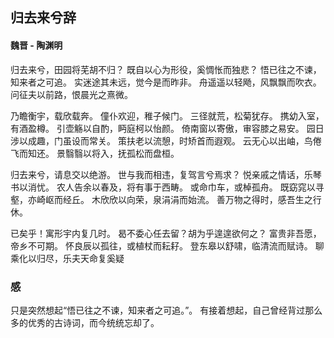 ## 归去来兮辞       
#### 魏晋 - 陶渊明

归去来兮，田园将芜胡不归？
既自以心为形役，奚惆怅而独悲？
悟已往之不谏，知来者之可追。
实迷途其未远，觉今是而昨非。
舟遥遥以轻飏，风飘飘而吹衣。
问征夫以前路，恨晨光之熹微。

乃瞻衡宇，载欣载奔。
僮仆欢迎，稚子候门。
三径就荒，松菊犹存。
携幼入室，有酒盈樽。
引壶觞以自酌，眄庭柯以怡颜。
倚南窗以寄傲，审容膝之易安。
园日涉以成趣，门虽设而常关。
策扶老以流憩，时矫首而遐观。
云无心以出岫，鸟倦飞而知还。
景翳翳以将入，抚孤松而盘桓。

归去来兮，请息交以绝游。
世与我而相违，复驾言兮焉求？
悦亲戚之情话，乐琴书以消忧。
农人告余以春及，将有事于西畴。
或命巾车，或棹孤舟。
既窈窕以寻壑，亦崎岖而经丘。
木欣欣以向荣，泉涓涓而始流。
善万物之得时，感吾生之行休。

已矣乎！寓形宇内复几时。
曷不委心任去留？胡为乎遑遑欲何之？
富贵非吾愿，帝乡不可期。
怀良辰以孤往，或植杖而耘耔。
登东皋以舒啸，临清流而赋诗。
聊乘化以归尽，乐夫天命复奚疑


### 感
只是突然想起“悟已往之不谏，知来者之可追。”。
有接着想起，自己曾经背过那么多的优秀的古诗词，而今统统忘却了。